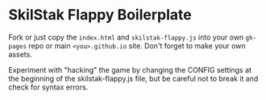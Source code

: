# SkilStak Flappy Boilerplate

Fork or just copy the `index.html` and `skilstak-flappy.js` into your
own `gh-pages` repo or main `<you>.github.io` site. Don't forget to
make your own assets.

Experiment with "hacking" the game by changing the CONFIG settings at
the beginning of the skilstak-flappy.js file, but be careful not to
break it and check for syntax errors.
